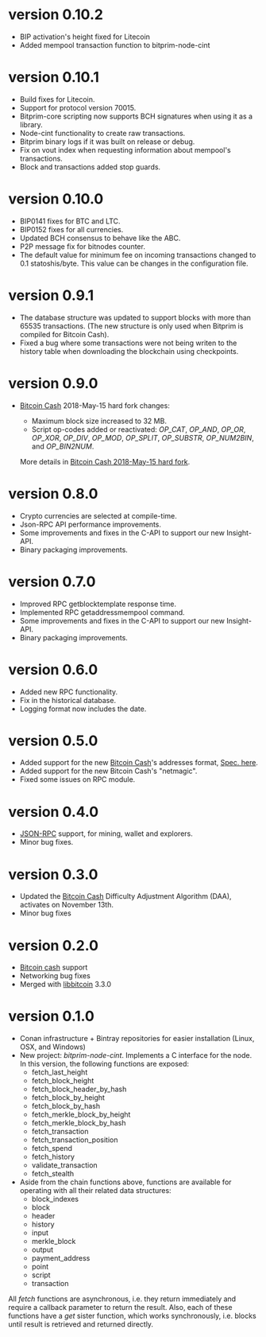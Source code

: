 # version 0.10.2

- BIP activation's height fixed for Litecoin
- Added mempool transaction function to bitprim-node-cint

# version 0.10.1

- Build fixes for Litecoin.
- Support for protocol version 70015.
- Bitprim-core scripting now supports BCH signatures when using it as a library.
- Node-cint functionality to create raw transactions.
- Bitprim binary logs if it was built on release or debug.
- Fix on vout index when requesting information about mempool's transactions.
- Block and transactions added stop guards.

# version 0.10.0

- BIP0141 fixes for BTC and LTC.
- BIP0152 fixes for all currencies.
- Updated BCH consensus to behave like the ABC.
- P2P message fix for bitnodes counter.
- The default value for minimum fee on incoming transactions changed to 0.1 statoshis/byte. This value can be changes in the configuration file.

# version 0.9.1

- The database structure was updated to support blocks with more than 65535 transactions. (The new structure is only used when Bitprim is compiled for Bitcoin Cash).
- Fixed a bug where some transactions were not being writen to the history table when downloading the blockchain using checkpoints.

# version 0.9.0

- [Bitcoin Cash](https://www.bitcoincash.org/) 2018-May-15 hard fork changes:
    - Maximum block size increased to 32 MB.
    - ​Script op-codes added or reactivated: _OP_CAT_, _OP_AND_, _OP_OR_, _OP_XOR_, _OP_DIV_, _OP_MOD_, _OP_SPLIT_, _OP_SUBSTR_, _OP_NUM2BIN_, and _OP_BIN2NUM_.

    More details in [Bitcoin Cash 2018-May-15 hard fork](https://github.com/bitprim/bitprim/blob/master/doc/bch-announces/HF-2018-may-15.md).


# version 0.8.0

- Crypto currencies are selected at compile-time.
- Json-RPC API performance improvements.
- Some improvements and fixes in the C-API to support our new Insight-API.
- Binary packaging improvements.

# version 0.7.0

- Improved RPC getblocktemplate response time.
- Implemented RPC getaddressmempool command.
- Some improvements and fixes in the C-API to support our new Insight-API.
- Binary packaging improvements.

# version 0.6.0

- Added new RPC functionality.
- Fix in the historical database.
- Logging format now includes the date.


# version 0.5.0

- Added support for the new [Bitcoin Cash](https://www.bitcoincash.org/)'s addresses format, [Spec. here](https://github.com/Bitcoin-UAHF/spec/blob/master/cashaddr.md).
- Added support for the new Bitcoin Cash's "netmagic".
- Fixed some issues on RPC module.


# version 0.4.0

- [JSON-RPC](https://en.wikipedia.org/wiki/JSON-RPC) support, for mining, wallet and explorers.  
- Minor bug fixes.


# version 0.3.0

- Updated the [Bitcoin Cash](https://www.bitcoincash.org/) Difficulty Adjustment Algorithm (DAA), activates on November 13th.  
- Minor bug fixes


# version 0.2.0

- [Bitcoin cash](https://www.bitcoincash.org/) support
- Networking bug fixes
- Merged with [libbitcoin](https://github.com/libbitcoin/libbitcoin) 3.3.0


# version 0.1.0

- Conan infrastructure + Bintray repositories for easier installation (Linux, OSX, and Windows)
- New project: *bitprim-node-cint*. Implements a C interface for the node. In this version, the following functions are exposed:
    - fetch_last_height
    - fetch_block_height
    - fetch_block_header_by_hash
    - fetch_block_by_height
    - fetch_block_by_hash
    - fetch_merkle_block_by_height
    - fetch_merkle_block_by_hash
    - fetch_transaction
    - fetch_transaction_position
    - fetch_spend
    - fetch_history
    - validate_transaction
    - fetch_stealth
- Aside from the chain functions above, functions are available for operating with all their related data structures:
    - block_indexes
    - block
    - header
    - history
    - input
    - merkle_block
    - output
    - payment_address
    - point
    - script
    - transaction

All *fetch* functions are asynchronous, i.e. they return immediately and require a callback parameter to return the result. Also, each of these functions have a *get* sister function, which works synchronously, i.e. blocks until result is retrieved and returned directly.


